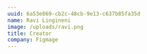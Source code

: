 ```yaml
---
uuid: 6a53e869-cb2c-48cb-9e13-c637b85fa35d
name: Ravi Lingineni
image: /uploads/ravi.png
title: Creator
company: Figmage
---
```

